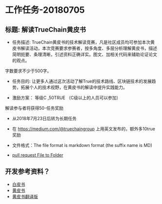 ﻿工作任务-20180705
==========================================

## 标题:  解读TrueChain黄皮书

* 任务描述:
TrueChain黄皮书的技术解读竞赛，凡是社区成员均可参加本次黄皮书解读活动，本次竞赛要求参赛者，按多角度、多层分析理解黄皮书，描述简明扼要、条理清晰，引述资料正确详实。图文、加相关代码来辅助论证论文的观点。

字数要求不少于500字。

* 任务目的:
让更多人通过这次活动了解True的技术路线、区块链技术的发展趋势，拓展个人的技术视野，在黄皮书的解读中提升实践能力。 
 

* 激励方案： 等级C  ,50TRUE   （C级以上的人员可以参加）

解读参与者将获得50-任务奖励

* 从2018年7月23日后转为长期任务

* 在 https://medium.com/@truechaingroup 上用英文发布的，额外多10true奖励 
 
* 文件格式：The file format is markdown format (the suffix name is MD)
* [pull request File to Folder](https://github.com/truechain/wiki/tree/master/task_list/task_20180705/) 

## 开发参考资料？

* [白皮书](https://www.truechain.pro/Truechain.pdf) 
* [黄皮书](https://www.truechain.pro/paper.pdf)
* [黄皮书翻译版](https://github.com/truechain/wiki/blob/master/docs-cn/yellowpaperV1.md)
